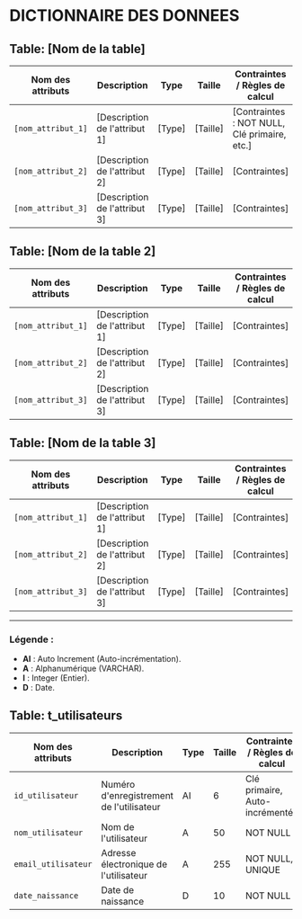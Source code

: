 # DICTIONNAIRE DES DONNEES

## Table: [Nom de la table]

| **Nom des attributs**    | **Description**                                 | **Type** | **Taille** | **Contraintes / Règles de calcul**                                        | **Commentaires**                |
|--------------------------|-------------------------------------------------|----------|------------|---------------------------------------------------------------------------|---------------------------------|
| `[nom_attribut_1]`        | [Description de l'attribut 1]                   | [Type]   | [Taille]   | [Contraintes : NOT NULL, Clé primaire, etc.]                              | [Commentaires facultatifs]      |
| `[nom_attribut_2]`        | [Description de l'attribut 2]                   | [Type]   | [Taille]   | [Contraintes]                                                             | [Commentaires]                  |
| `[nom_attribut_3]`        | [Description de l'attribut 3]                   | [Type]   | [Taille]   | [Contraintes]                                                             | [Commentaires]                  |

## Table: [Nom de la table 2]

| **Nom des attributs**    | **Description**                                 | **Type** | **Taille** | **Contraintes / Règles de calcul**                                        | **Commentaires**                |
|--------------------------|-------------------------------------------------|----------|------------|---------------------------------------------------------------------------|---------------------------------|
| `[nom_attribut_1]`        | [Description de l'attribut 1]                   | [Type]   | [Taille]   | [Contraintes]                                                             | [Commentaires]                  |
| `[nom_attribut_2]`        | [Description de l'attribut 2]                   | [Type]   | [Taille]   | [Contraintes]                                                             | [Commentaires]                  |
| `[nom_attribut_3]`        | [Description de l'attribut 3]                   | [Type]   | [Taille]   | [Contraintes]                                                             | [Commentaires]                  |

## Table: [Nom de la table 3]

| **Nom des attributs**    | **Description**                                 | **Type** | **Taille** | **Contraintes / Règles de calcul**                                        | **Commentaires**                |
|--------------------------|-------------------------------------------------|----------|------------|---------------------------------------------------------------------------|---------------------------------|
| `[nom_attribut_1]`        | [Description de l'attribut 1]                   | [Type]   | [Taille]   | [Contraintes]                                                             | [Commentaires]                  |
| `[nom_attribut_2]`        | [Description de l'attribut 2]                   | [Type]   | [Taille]   | [Contraintes]                                                             | [Commentaires]                  |
| `[nom_attribut_3]`        | [Description de l'attribut 3]                   | [Type]   | [Taille]   | [Contraintes]                                                             | [Commentaires]                  |

---

### Légende :

- **AI** : Auto Increment (Auto-incrémentation).
- **A** : Alphanumérique (VARCHAR).
- **I** : Integer (Entier).
- **D** : Date.

## Table: t_utilisateurs

| **Nom des attributs**    | **Description**                                 | **Type** | **Taille** | **Contraintes / Règles de calcul**                                        | **Commentaires**                |
|--------------------------|-------------------------------------------------|----------|------------|---------------------------------------------------------------------------|---------------------------------|
| `id_utilisateur`          | Numéro d'enregistrement de l'utilisateur        | AI       | 6          | Clé primaire, Auto-incrémentée                                             | NOT NULL                        |
| `nom_utilisateur`         | Nom de l'utilisateur                            | A        | 50         | NOT NULL                                                                  |                                 |
| `email_utilisateur`       | Adresse électronique de l'utilisateur           | A        | 255        | NOT NULL, UNIQUE                                                          |                                 |
| `date_naissance`          | Date de naissance                               | D        | 10         | NOT NULL                                                                  |                                 |
